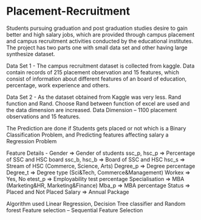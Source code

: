 # Placement-Recruitment

Students pursuing graduation and post graduation studies desire to gain better and high salary jobs, which are provided through campus placement and campus recruitment activities conducted by the educational institutes. The project has two parts one with small data set and other having large synthesize dataset. 

Data Set 1 - The campus recruitment dataset is collected from kaggle. Data contain records of 215 placement observation and 15 features, which consist of  information about different features of an board of education, percentage, work experience and others.

Data Set 2 - As the dataset obtained from Kaggle was very less. Rand function and Rand. Choose Rand between  function of excel are used and the data dimension are increased.  Data Dimension – 1100 placement observations and 15 features. 

The Prediction are done if Students gets placed or not which is a Binary Classification Problem, and Predicting features affecting salary a Regression Problem

Feature Details -
                Gender => Gender of students
                ssc_p, hsc_p => Percentage of SSC and HSC board
                ssc_b, hsc_b => Board of SSC and HSC
                hsc_s => Stream of HSC (Commerce, Science, Arts)
                Degree_p => Degree percentage 
                Degree_t => Degree type (Sci&Tech, Commerce&Management)
                Workex => Yes, No
                etest_p => Employability test percentage
                Specialisation => MBA (Marketing&HR, Marketing&Finance)
                Mba_p => MBA percentage
                Status => Placed and Not Placed
                Salary => Annual Package

Algorithm used Linear Regression, Decision Tree classifier and Random forest
Feature selection – Sequential Feature Selection
